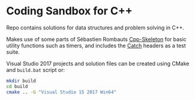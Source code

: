 # Coding Sandbox for C++

Repo contains solutions for data structures and problem solving in C++.

Makes use of some parts of Sébastien Rombauts [Cpp-Skeleton](https://github.com/SRombauts/cpp-skeleton) for basic utility functions such as timers, and includes the [Catch](https://github.com/catchorg/Catch2) headers as a test suite.

Visual Studio 2017 projects and solution files can be created using CMake and `build.bat` script or:

```bash
mkdir build
cd build
cmake .. -G "Visual Studio 15 2017 Win64"
```